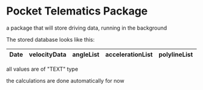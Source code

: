 # Pocket Telematics Package
a package that will store driving data, running in the background

The stored database looks like this: 

Date | velocityData | angleList | accelerationList | polylineList | drivingSummary | bottomInfo | grade
--- | --- | --- | --- | --- | --- | --- | --- |

all values are of "TEXT" type

the calculations are done automatically for now
